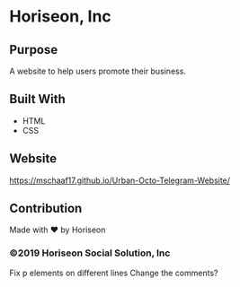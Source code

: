 # Horiseon, Inc

## Purpose
A website to help users promote their business.

## Built With
* HTML
* CSS

## Website
https://mschaaf17.github.io/Urban-Octo-Telegram-Website/

## Contribution
Made with ❤️ by Horiseon

### ©️2019 Horiseon Social Solution, Inc


Fix p elements on different lines
Change the comments?

